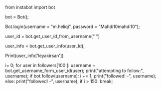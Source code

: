 from instabot import bot 

bot = Bot();

Bot.login(username = "m.heliqi", password = "Mahdi10mahdi10");

user_id = bot.get_user_id_from_username("          ")

user_info = bot.get_user_info(user_Id);

Print(user_info['leyakirsan'])

i= 0;
for user in followers[100:]:
username + bot.get_username_form_user_id(user);
print("attempting to follow:", username);
if bot.follow(username):
    i += 1;
    print("followed! -", username);
    else:
    print("followed! -", username);
    if i > 150:
        break;
      

